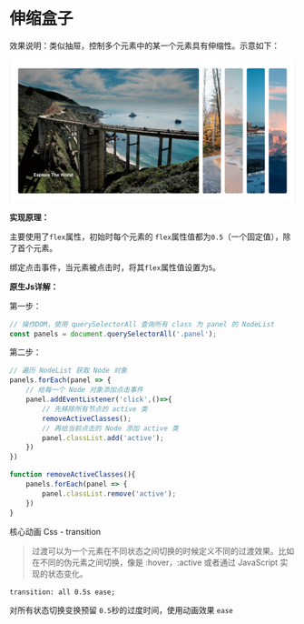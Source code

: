 # 伸缩盒子
效果说明：类似抽屉，控制多个元素中的某一个元素具有伸缩性。示意如下：

![example.png](img/example.png)

**实现原理：**

主要使用了`flex`属性，初始时每个元素的 `flex`属性值都为`0.5`（一个固定值），除了首个元素。

绑定点击事件，当元素被点击时，将其`flex`属性值设置为`5`。

**原生Js详解：**

第一步：
```js
// 操作DOM，使用 querySelectorAll 查询所有 class 为 panel 的 NodeList
const panels = document.querySelectorAll('.panel');
```
第二步：
```js
// 遍历 NodeList 获取 Node 对象
panels.forEach(panel => {
    // 给每一个 Node 对象添加点击事件
    panel.addEventListener('click',()=>{
        // 先移除所有节点的 active 类
        removeActiveClasses();
        // 再给当前点击的 Node 添加 active 类
        panel.classList.add('active');
    })
})
```

```js
function removeActiveClasses(){
    panels.forEach(panel => {
        panel.classList.remove('active');
    })
}
```

核心动画 Css - transition
> 过渡可以为一个元素在不同状态之间切换的时候定义不同的过渡效果。比如在不同的伪元素之间切换，像是 :hover，:active 或者通过 JavaScript 实现的状态变化。
```
transition: all 0.5s ease;
```
对所有状态切换变换预留 `0.5`秒的过度时间，使用动画效果 `ease`